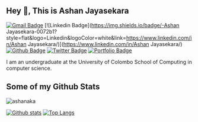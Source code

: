 ## Hey 👋, This is Ashan Jayasekara
[![Gmail Badge](https://img.shields.io/badge/-ashansjp@gmail.com-c14438?style=flat&logo=Gmail&logoColor=white&link=mailto:ashansjp@gmail.com)](mailto:ashansjp@gmail.com) 
[![Linkedin Badge](https://img.shields.io/badge/-Ashan Jayasekara-0072b1?style=flat&logo=Linkedin&logoColor=white&link=https://www.linkedin.com/in/Ashan Jayasekara/)](https://www.linkedin.com/in/Ashan Jayasekara/) [![Github Badge](https://img.shields.io/badge/-ashanaka-grey?style=flat&logo=github&logoColor=white&link=https://github.com/ashanaka/)](https://www.github.com/ashanaka/) [![Twitter Badge](https://img.shields.io/badge/-ashansjp-00acee?style=flat&logo=twitter&logoColor=white&link=https://twitter.com/ashansjp/)](https://www.twitter.com/ashansjp/) [![Portfolio Badge](https://img.shields.io/badge/portfolio-web-blue?style=flat&link=ashanshanaka.pythonanywhere.com/)](ashanshanaka.pythonanywhere.com/) <p align='left'>I am an undergraduate at the University of Colombo School of Computing in computer science.</p>
## Some of my Github Stats
<p align=left> <img src=https://komarev.com/ghpvc/?username=ashanaka alt=ashanaka /> </p>

[![Github stats](https://github-readme-stats.vercel.app/api?username=ashanaka&show_icons=true&include_all_commits=true)](https://github.com/ashanaka/github-readme-stats)
[![Top Langs](https://github-readme-stats.vercel.app/api/top-langs/?username=ashanaka&layout=compact)](https://github.com/ashanaka/github-readme-stats)
